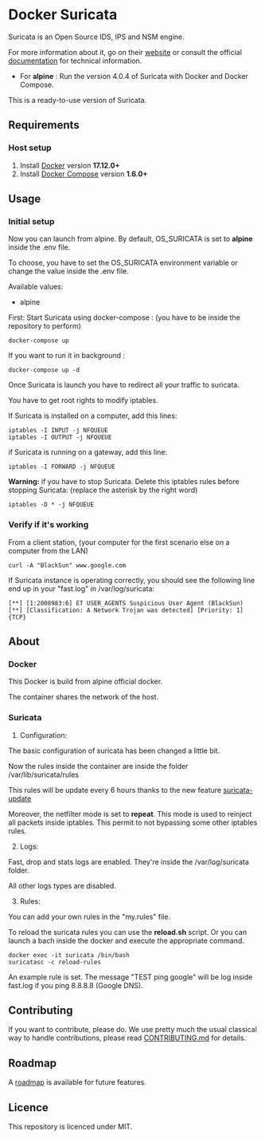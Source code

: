 # Docker Suricata

Suricata is an Open Source IDS, IPS and NSM engine.

For more information about it, go on their [website](https://suricata-ids.org/)
or consult the official [documentation](https://suricata-ids.org/docs/) for technical information.

- For **alpine** : Run the version 4.0.4 of Suricata with Docker and Docker Compose.

This is a ready-to-use version of Suricata.

## Requirements

### Host setup

1. Install [Docker](https://www.docker.com/community-edition#/download) version **17.12.0+**
2. Install [Docker Compose](https://docs.docker.com/compose/install/) version **1.6.0+**


## Usage 

### Initial setup

Now you can launch from alpine. By default, OS_SURICATA is set to **alpine** inside the .env file.

To choose, you have to set the OS_SURICATA environment variable or change the value inside the .env file.

Available values:
 - alpine


First: Start Suricata using docker-compose : (you have to be inside the repository to perform)

```console
docker-compose up
```

If you want to run it in background :

```console
docker-compose up -d
```

Once Suricata is launch you have to redirect all your traffic to suricata.

You have to get root rights to modify iptables.

If Suricata is installed on a computer, add this lines:

```console
iptables -I INPUT -j NFQUEUE
iptables -I OUTPUT -j NFQUEUE
```

if Suricata is running on a gateway, add this line:

```console
iptables -I FORWARD -j NFQUEUE
```

**Warning:** if you have to stop Suricata. Delete this iptables rules before stopping Suricata: (replace the asterisk by the right word)

```console
iptables -D * -j NFQUEUE
```

### Verify if it's working

From a client station, (your computer for the first scenario else on a computer from the LAN)

```console
curl -A "BlackSun" www.google.com
```

If Suricata instance is operating correctly, you should  see the following line end up in your "fast.log" in /var/log/suricata:

```console
[**] [1:2008983:6] ET USER_AGENTS Suspicious User Agent (BlackSun) [**] [Classification: A Network Trojan was detected] [Priority: 1] {TCP}
```
## About

### Docker

This Docker is build from alpine official docker. 

The container shares the network of the host. 

### Suricata

1. Configuration:

 The basic configuration of suricata has been changed a little bit.

 Now the rules inside the container are inside the folder /var/lib/suricata/rules

 This rules will be update every 6 hours thanks to the new feature [suricata-update](http://suricata-update.readthedocs.io/en/latest/index.html)

 Moreover, the netfilter mode is set to **repeat**. This mode is used to reinject all packets inside iptables. This permit to not bypassing some other iptables rules.

2. Logs:

 Fast, drop and stats logs are enabled. They're inside the /var/log/suricata folder. 

 All other logs types are disabled.  

3. Rules:
 
 You can add your own rules in the "my.rules" file.

 To reload the suricata rules you can use the **reload.sh** script. Or you can launch a bach inside the docker and execute the appropriate command.

```console
docker exec -it suricata /bin/bash
suricatasc -c reload-rules
```

An example rule is set. The message "TEST ping google" will be log inside fast.log if you ping 8.8.8.8 (Google DNS).

## Contributing

If you want to contribute, please do. We use pretty much the usual classical way to handle contributions, please read [CONTRIBUTING.md](./CONTRIBUTING.md) for details.

## Roadmap

A [roadmap](./ROADMAP.md) is available for future features.

## Licence

This repository is licenced under MIT.
